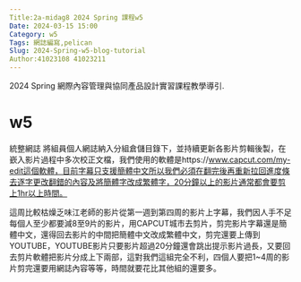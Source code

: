 ```yaml
---
Title:2a-midag8 2024 Spring 課程w5
Date: 2024-03-15 15:00
Category: w5
Tags: 網誌編寫,pelican
Slug: 2024-Spring-w5-blog-tutorial
Author:41023108 41023211
---
```


2024 Spring 網際內容管理與協同產品設計實習課程教學導引.

<!-- PELICAN_END_SUMMARY -->
# w5
統整網誌
將組員個人網誌納入分組倉儲目錄下，並持續更新各影片剪輯後製，在嶔入影片過程中多次校正文檔，我們使用的軟體是https://www.capcut.com/my-edit這個軟體，目前字幕只支援簡體中文所以我們必須在翻完後再重新拉回進度條去逐字更改翻錯的內容及將簡體字改成繁體字，20分鐘以上的影片通常都會要剪上1hr以上時間。

這周比較枯燥乏味江老師的影片從第一週到第四周的影片上字幕，我們因人手不足每個人至少都要減8至9片的影片，用CAPCUT城市去剪片，剪完影片字幕還是簡體中文，還得回去影片的中間把簡體中文改成繁體中文，剪完還要上傳到YOUTUBE，YOUTUBE影片只要影片超過20分鐘還會跳出提示影片過長，又要回去剪片軟體把影片分成上下兩部，這對我們這組完全不利，四個人要把1~4周的影片剪完還要用網誌內容等等，時間就要花比其他組的還要多。